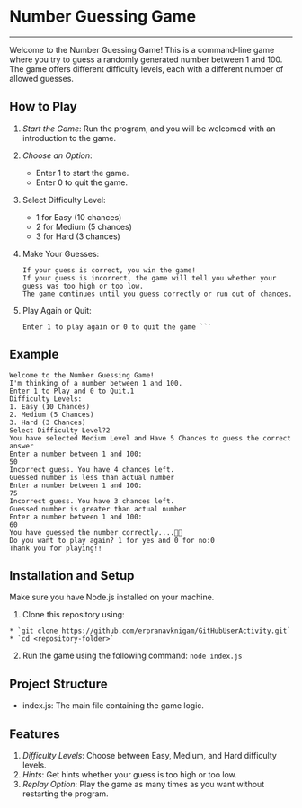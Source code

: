 
# Number Guessing Game

--------------------------------------------------------------------------------------------------------------------------------------
Welcome to the Number Guessing Game! This is a command-line game where you try to guess a randomly generated number between 1 and 100. The game offers different difficulty levels, each with a different number of allowed guesses.

## How to Play
1. *Start the Game*: Run the program, and you will be welcomed with an introduction to the game.

2. *Choose an Option*:
    * Enter 1 to start the game.
    * Enter 0 to quit the game.

3. Select Difficulty Level:

    * 1 for Easy (10 chances)
    * 2 for Medium (5 chances)
    * 3 for Hard (3 chances)

4. Make Your Guesses:

    ``` Enter a number between 1 and 100.
    If your guess is correct, you win the game!
    If your guess is incorrect, the game will tell you whether your guess was too high or too low.
    The game continues until you guess correctly or run out of chances.
    ```

5. Play Again or Quit:

    ``` After each game, you will be prompted to play again or quit.
    Enter 1 to play again or 0 to quit the game ```

## Example

```
Welcome to the Number Guessing Game!
I'm thinking of a number between 1 and 100.
Enter 1 to Play and 0 to Quit.1
Difficulty Levels:
1. Easy (10 Chances)
2. Medium (5 Chances)
3. Hard (3 Chances)
Select Difficulty Level?2
You have selected Medium Level and Have 5 Chances to guess the correct answer
Enter a number between 1 and 100:
50
Incorrect guess. You have 4 chances left.
Guessed number is less than actual number
Enter a number between 1 and 100:
75
Incorrect guess. You have 3 chances left.
Guessed number is greater than actual number
Enter a number between 1 and 100:
60
You have guessed the number correctly....🎉🎉
Do you want to play again? 1 for yes and 0 for no:0
Thank you for playing!!

```

## Installation and Setup

Make sure you have Node.js installed on your machine.

1. Clone this repository using:  
```
* `git clone https://github.com/erpranavknigam/GitHubUserActivity.git`
* `cd <repository-folder>`
```
2. Run the game using the following command:
    `node index.js`


## Project Structure
* index.js: The main file containing the game logic.


## Features

1. *Difficulty Levels*: Choose between Easy, Medium, and Hard difficulty levels.
2. *Hints*: Get hints whether your guess is too high or too low.
3. *Replay Option*: Play the game as many times as you want without restarting the program.